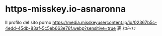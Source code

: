 # https-misskey.io-asnaronna
Il profilo del sito porno
https://media.misskeyusercontent.jp/io/02367b5c-4edd-45db-83af-5c5eb663e76f.webp?sensitive=true
表
ﾈｺﾁｬｧﾝ
